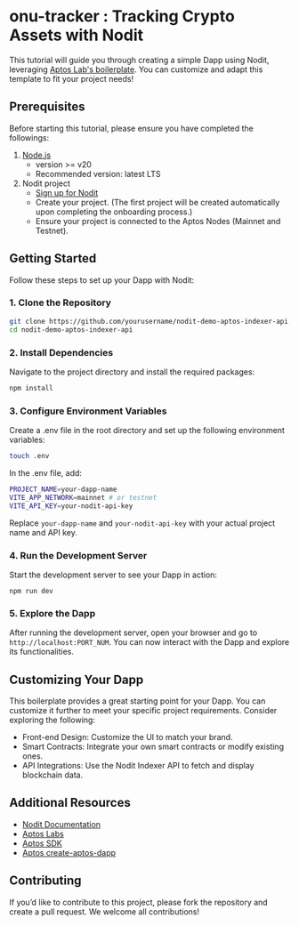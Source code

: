 # onu-tracker : Tracking Crypto Assets with Nodit

This tutorial will guide you through creating a simple Dapp using Nodit, leveraging [Aptos Lab's boilerplate](https://aptos.dev/en/build/create-aptos-dapp/templates/boilerplate).
You can customize and adapt this template to fit your project needs!

## Prerequisites

Before starting this tutorial, please ensure you have completed the followings:

1. [Node.js](https://nodejs.org/en/download/package-manager)
   - version >= v20
   - Recommended version: latest LTS
2. Nodit project
   - [Sign up for Nodit](https://id.lambda256.io/signup)
   - Create your project. (The first project will be created automatically upon completing the onboarding process.)
   - Ensure your project is connected to the Aptos Nodes (Mainnet and Testnet).

## Getting Started

Follow these steps to set up your Dapp with Nodit:

### 1. Clone the Repository

```sh
git clone https://github.com/yourusername/nodit-demo-aptos-indexer-api.git
cd nodit-demo-aptos-indexer-api
```

### 2. Install Dependencies

Navigate to the project directory and install the required packages:

```sh
npm install
```

### 3. Configure Environment Variables

Create a .env file in the root directory and set up the following environment variables:

```sh
touch .env
```

In the .env file, add:

```sh
PROJECT_NAME=your-dapp-name
VITE_APP_NETWORK=mainnet # or testnet
VITE_API_KEY=your-nodit-api-key
```

Replace `your-dapp-name` and `your-nodit-api-key` with your actual project name and API key.

### 4. Run the Development Server

Start the development server to see your Dapp in action:

```
npm run dev
```

### 5. Explore the Dapp

After running the development server, open your browser and go to `http://localhost:PORT_NUM`. You can now interact with the Dapp and explore its functionalities.

## Customizing Your Dapp

This boilerplate provides a great starting point for your Dapp. You can customize it further to meet your specific project requirements. Consider exploring the following:

- Front-end Design: Customize the UI to match your brand.
- Smart Contracts: Integrate your own smart contracts or modify existing ones.
- API Integrations: Use the Nodit Indexer API to fetch and display blockchain data.

## Additional Resources

- [Nodit Documentation](https://developer.nodit.io/docs/)
- [Aptos Labs](https://aptos.dev/en)
- [Aptos SDK](https://aptos.dev/en/build/sdks)
- [Aptos create-aptos-dapp](https://aptos.dev/en/build/create-aptos-dapp)

## Contributing

If you’d like to contribute to this project, please fork the repository and create a pull request. We welcome all contributions!
